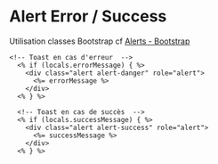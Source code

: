 # Alert Error / Success

Utilisation classes Bootstrap cf [Alerts - Bootstrap](https://getbootstrap.com/docs/4.1/components/alerts/)

```ejs
<!-- Toast en cas d'erreur  -->
  <% if (locals.errorMessage) { %>
    <div class="alert alert-danger" role="alert">
      <%= errorMessage %>
    </div>
  <% } %>

  <!-- Toast en cas de succès  -->
  <% if (locals.successMessage) { %>
    <div class="alert alert-success" role="alert">
      <%= successMessage %>
    </div>
  <% } %>
```

